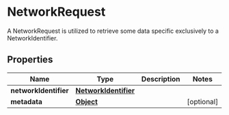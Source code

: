 

# NetworkRequest

A NetworkRequest is utilized to retrieve some data specific exclusively to a NetworkIdentifier.
## Properties

Name | Type | Description | Notes
------------ | ------------- | ------------- | -------------
**networkIdentifier** | [**NetworkIdentifier**](NetworkIdentifier.md) |  | 
**metadata** | [**Object**](.md) |  |  [optional]



